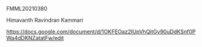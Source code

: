 FMML20210380

Himavanth Ravindran Kammari

https://docs.google.com/document/d/1OKFEOaz2IUpVhQitGy90uDdKSnf0PWa4dDKNZatatFw/edit
